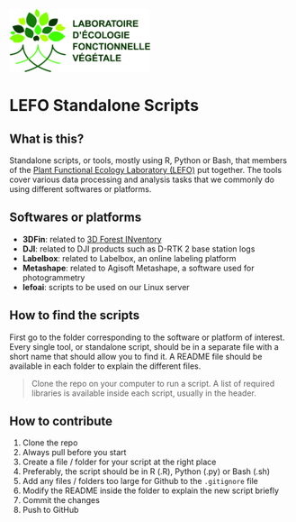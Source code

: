 <img src="figs/LEFO.jpg" alt="logo"
	width="250" />

# LEFO Standalone Scripts 

## What is this?
Standalone scripts, or tools, mostly using R, Python or Bash, that members of the [Plant Functional Ecology Laboratory (LEFO)](https://lefo.ca) put together. The tools cover various data processing and analysis tasks that we commonly do using different softwares or platforms.

## Softwares or platforms

* **3DFin**: related to [3D Forest INventory](https://github.com/3DFin/3DFin)
* **DJI**: related to DJI products such as D-RTK 2 base station logs
* **Labelbox**: related to Labelbox, an online labeling platform
* **Metashape**: related to Agisoft Metashape, a software used for photogrammetry
* **lefoai**: scripts to be used on our Linux server

## How to find the scripts
First go to the folder corresponding to the software or platform of interest. Every single tool, or standalone script, should be in a separate file with a short name that should allow you to find it. A README file should be available in each folder to explain the different files.

> Clone the repo on your computer to run a script. A list of required libraries is available inside each script, usually in the header.

## How to contribute

1. Clone the repo
2. Always pull before you start
3. Create a file / folder for your script at the right place
4. Preferably, the script should be in R (.R), Python (.py) or Bash (.sh)
5. Add any files / folders too large for Github to the `.gitignore` file
6. Modify the README inside the folder to explain the new script briefly
7. Commit the changes
8. Push to GitHub
